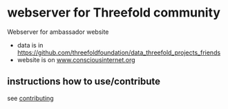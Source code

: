 # webserver for Threefold community

Webserver for ambassador website

- data is in https://github.com/threefoldfoundation/data_threefold_projects_friends
- website is on www.consciousinternet.org

## instructions how to use/contribute

see [contributing](docs/contributing.md)


